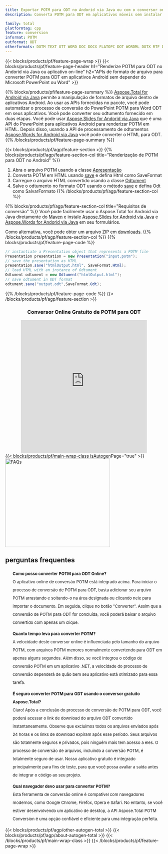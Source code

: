```yaml
---
title: Exportar POTM para ODT no Andorid via Java ou com o conversor online gratuito
description: Converta POTM para ODT em aplicativos móveis sem instalar nenhum software ou on-line. Teste o conversor online gratuito de CSV para DOC rapidamente antes de integrar o código.

family: total
platformtag: cpp
feature: conversion
informat: POTM
outformat: ODT
otherformats: DOTM TEXT OTT WORD DOC DOCX FLATOPC DOT WORDML DOTX RTF DOCM
---
```

{{< blocks/products/pf/feature-page-wrap >}}
{{< blocks/products/pf/feature-page-header h1="Renderize POTM para ODT no Andorid via Java ou aplicativo on-line" h2="APIs de formato de arquivo para converter POTM para ODT em aplicativos Android sem depender do Microsoft PowerPoint ou Word" >}}

{{% blocks/products/pf/feature-page-summary %}}
[Aspose.Total for Android via Java](https://products.aspose.com/total/android-java/) permite a manipulação de formatos de arquivo dentro de aplicativos Android. Ao usar as APIs fornecidas no pacote, você pode automatizar o processo de conversão do PowerPoint POTM para Word ODT em seus aplicativos.
Você pode converter seu odtumento fornecido em duas etapas. Você pode usar [Aspose.Slides for Andorid via Java](https://products.aspose.com/slides/android-java/) que é uma API do PowerPoint para aplicativos Android para renderizar POTM em HTML. Depois disso, usando a API de processamento de odtumentos [Aspose.Words for Android via Java](https://products.aspose.com/words/android-java/) você pode converter o HTML para ODT. 
{{% /blocks/products/pf/feature-page-summary  %}}

{{< blocks/products/pf/agp/feature-section >}}
{{% blocks/products/pf/agp/feature-section-col title="Renderização de POTM para ODT no Android" %}}
1. Abra o arquivo POTM usando a classe [Apresentação](https://reference.aspose.com/slides/java/com.aspose.slides/Presentation)
2. Converta POTM em HTML usando [save](https://reference.aspose.com/slides/java/com.aspose.slides/Presentation#save-java.lang.String-int-com.aspose.slides.ISaveOptions-) e defina Html como SaveFormat
3. Carregue o arquivo HTML convertido usando a classe [Odtument](https://reference.aspose.com/words/java/com.aspose.words/Odtument)
4. Salve o odtumento no formato ODT usando o método [save](https://reference.aspose.com/words/java/com.aspose.words/Odtument#save(java.lang.String,int)) e defina Odt como SalvarFormato
{{% /blocks/products/pf/agp/feature-section-col %}}

{{% blocks/products/pf/agp/feature-section-col title="Requisitos de conversão" %}}
Você pode facilmente usar o Aspose.Total for Android via Java diretamente do [Maven](https://releases.aspose.com/total/java/) e instale [Aspose.Slides for Android via Java](https://odts.aspose.com/slides/androidjava/install-aspose-slides-for-android-via-java/) e [Aspose.Words for Andorid via Java](https://odts.aspose.com/words/java/install-aspose-words-for-android-via-java/#install-asposewords-for-android-via-java-from-maven-repository) em seu formulários.

Como alternativa, você pode obter um arquivo ZIP em [downloads](https://releases.aspose.com/total/androidjava).
{{% /blocks/products/pf/agp/feature-section-col %}}
{{% blocks/products/pf/feature-page-code %}}
```cs
// instantiate a Presentation object that represents a POTM file
Presentation presentation = new Presentation("input.potm");
// save the presentation as HTML
presentation.save("htmlOutput.html", SaveFormat.Html);
// load HTML with an instance of Odtument
Odtument odtument = new Odtument("htmlOutput.html");
// save odtument in ODT format
odtument.save("output.odt",SaveFormat.Odt);   
```

{{% /blocks/products/pf/feature-page-code %}}
{{< /blocks/products/pf/agp/feature-section >}}

<div class="container-fluid agp-content bg-white aboutfile box-1 vh100 section nopbtm">
<div class=container>
<div class=row>
<div class="demobox tc col-md-12 padding-0" align="center">

<h3>Conversor Online Gratuito de POTM para ODT</h3>

<iframe style="border: none; height: 426px;" scrolling="no" src="https://total-conversion-app-65z5r2lp.qa.k8s.dynabic.com/?to=odt&from=potm" id="child-iframe" width="80%"></iframe>

</div></div>
</div></div>
{{< blocks/products/pf/main-wrap-class isAutogenPage="true" >}}
<style>.howtolist li{margin-right: 0!important;line-height: 26px;position: relative;margin-bottom: 10px;font-size: 13px;list-style-type: none;}</style>
<div class="col-md-12 tl bg-gray-dark howtolist section">
  <a class="anchor" name="faqpage"></a>
  <div class="container tl dflex" itemscope="" itemtype="https://schema.org/FAQPage">
      <div class="col-md-4 howtosectiongfx">
          <img class="social-panel-hide-on-mobile" src="https://www.groupdocs.cloud/templates/brand/images/groupdocs/conversion/groupdocs_conversion-brand.png" alt="FAQs" width="335" height="283">
      </div>
      <div class="howtosection col-md-8">
          <div>
              <h2>perguntas frequentes</h2>
              <ul>
                  <li itemscope="" itemprop="mainEntity" itemtype="https://schema.org/Question">
                      <div>
                          <span itemprop="name"><b>Como posso converter POTM para ODT Online?</b></span>
                      </div>
                      <div itemscope="" itemprop="acceptedAnswer" itemtype="https://schema.org/Answer">
                          <span itemprop="text">O aplicativo online de conversão POTM está integrado acima. Para iniciar o processo de conversão de POTM para ODT, basta adicionar seu arquivo POTM arrastando e soltando-o na área designada ou clicando nele para importar o documento. Em seguida, clique no botão "Converter". Assim que a conversão de POTM para ODT for concluída, você poderá baixar o arquivo convertido com apenas um clique.</span>
                      </div>
                  </li>
                  <li itemscope="" itemprop="mainEntity" itemtype="https://schema.org/Question">
                      <div>
                          <span itemprop="name"><b>Quanto tempo leva para converter POTM?</b></span>
                      </div>
                      <div itemscope="" itemprop="acceptedAnswer" itemtype="https://schema.org/Answer">
                          <span itemprop="text">A velocidade deste conversor online é influenciada pelo tamanho do arquivo POTM, com arquivos POTM menores normalmente convertendo para ODT em apenas alguns segundos. Além disso, se você integrou o código de conversão POTM em um aplicativo .NET, a velocidade do processo de conversão dependerá de quão bem seu aplicativo está otimizado para essa tarefa.</span>
                      </div>
                  </li>
                  <li itemscope="" itemprop="mainEntity" itemtype="https://schema.org/Question">
                      <div>
                          <span itemprop="name"><b>É seguro converter POTM para ODT usando o conversor gratuito Aspose.Total?</b></span>
                      </div>
                      <div itemscope="" itemprop="acceptedAnswer" itemtype="https://schema.org/Answer">
                          <span itemprop="text">Claro! Após a conclusão do processo de conversão de POTM para ODT, você poderá acessar o link de download do arquivo ODT convertido instantaneamente. Observe que excluímos todos os arquivos enviados após 24 horas e os links de download expiram após esse período. Seus arquivos são totalmente seguros e privados, pois ninguém mais tem acesso a eles. O processo de conversão de arquivos, incluindo a conversão POTM, é totalmente seguro de usar. Nosso aplicativo gratuito é integrado principalmente para fins de teste, para que você possa avaliar a saída antes de integrar o código ao seu projeto.</span>
                      </div>
                  </li>                 
                  <li itemscope="" itemprop="mainEntity" itemtype="https://schema.org/Question">
                      <div>
                          <span itemprop="name"><b>Qual navegador devo usar para converter POTM?</b></span>
                      </div>
                      <div itemscope="" itemprop="acceptedAnswer" itemtype="https://schema.org/Answer">
                          <span itemprop="text">Esta ferramenta de conversão online é compatível com navegadores modernos, como Google Chrome, Firefox, Opera e Safari. No entanto, se você estiver desenvolvendo um aplicativo de desktop, a API Aspose.Total POTM Conversion é uma opção confiável e eficiente para uma integração perfeita.</span>
                      </div>
                  </li>
              </ul>
          </div>
      </div>
  </div>
{{< blocks/products/pf/agp/other-autogen-total >}}
{{< blocks/products/pf/agp/about-autogen-total >}}
{{< /blocks/products/pf/main-wrap-class >}}
{{< /blocks/products/pf/feature-page-wrap >}}